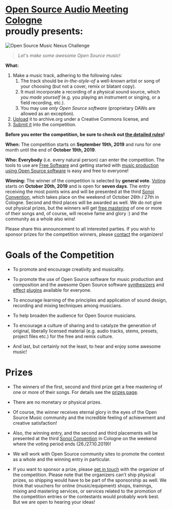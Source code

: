 <!--
.. title: The Challenge
.. slug: index
.. date: 2019-09-16 21:13:45 UTC+02:00
.. updated: 2019-09-20 22:53:25 UTC+02:00
.. tags:
.. category:
.. link:
.. description:
.. type: text
.. author: Christopher Arndt
-->


# [Open Source Audio Meeting Cologne](https://osamc.de/) <br />proudly presents:

<!-- The **Open Source Music Nexus Challenge**! -->
![Open Source Music Nexus Challenge](/img/nexus-challenge-banner-880.jpg)

> *Let's make some awesome Open Source music!*

**What:**

1. Make a music track, adhering to the following rules:
    1. The track should be *in-the-style-of* a well-known artist or song of your choosing
       (but not a cover, remix or blatant copy).
    2. It must incorporate a recording of a physical sound source, which *you made yourself*
       (e.g. you playing an instrument or singing, or a field recording, etc.).
    3. You may use *only Open Source software* (proprietary DAWs are allowed as an exception).
2. [Upload](https://archive.org/create/) it to archive.org under a Creative Commons license, and
3. [Submit it](/submit/) into the competition.

**Before you enter the competition, be sure to check out [the detailed rules](/rules/)!**

**When:** The competition starts on **September 19th, 2019** and runs for one month until the end
of **October 19th, 2019**.

**Who:** **Everybody** (i.e. every natural person) can enter the competition. The tools to use are
[Free Software](https://www.gnu.org/philosophy/free-sw.html) and getting started with
[music production using Open Source software](https://libremusicproduction.com/) is easy and
free to everyone!

**Winning:** The winner of the competition is selected by **general vote**. [Voting](/vote/) starts
on **October 20th, 2019** and is open for **seven days**. The entry receiving the most points wins
and will be presented at the third [Sonoj Convention](https://sonoj.org/), which takes place on the
weekend of October 26th / 27th in Cologne. Second and third places will be awarded as well. We
do not give out physical prizes, but the winners will get [free mastering](/prizes) of one or more
of their songs and, of course, will receive fame and glory :) and the community as a whole also
wins!

Please share this announcement to all interested parties. If you wish to sponsor prizes for the
competition winners, please [contact](mailto:challenge@osamc.de) the organizers!


# Goals of the Competition

* To promote and encourage creativity and musicality.

* To promote the use of Open Source software for music production and composition and the awesome
Open Source software [synthesizers](http://linuxsynths.com/) and
[effect](https://wiki.thingsandstuff.org/Effects)
[plugins](http://linux-sound.org/linux-vst-plugins.html) available for everyone.

* To encourage learning of the principles and application of sound design, recording and mixing
  techniques among musicians.

* To help broaden the audience for Open Source musicians.

* To encourage a culture of sharing and to catalyze the generation of original, liberally licensed
  material (e.g. audio tracks, stems, presets, project files etc.) for the free and remix culture.

* And last, but certainly not the least, to hear and enjoy some awesome music!


# Prizes

* The winners of the first, second and third prize get a free mastering of one or more of their
  songs. For details see the [prizes page](prizes).

* There are no monetary or physical prizes.

* Of course, the winner receives eternal glory in the eyes of the Open Source Music community
  and the incredible feeling of achievement and creative satisfaction!

* Also, the winning entry, and the second and third placements will be presented at the third
  [Sonoj Convention](https://sonoj.org/) in Cologne on the weekend where the voting period ends
  (26./27.10.2019)!

* We will work with Open Source community sites to promote the contest as a whole and the winning
  entry in particular.

* If you want to sponsor a prize, please [get in touch](mailto:fmchallenge@osamc.de) with the
  organizer of the competition. Please note that the organizers can't ship physical prizes, so
  shipping would have to be part of the sponsorship as well. We think that vouchers for online
  (music/equipment) shops, trainings, mixing and mastering services, or services related to the
  promotion of the competition entries or the contestants would probably work best. But we are open
  to hearing your ideas!
